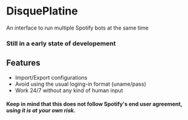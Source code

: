 # DisquePlatine
An interface to run multiple Spotify bots at the same time

### Still in a early state of developement

## Features

* Import/Export configurations
* Avoid using the usual loging-in format (uname/pass)
* Work 24/7 without any kind of human input

#### Keep in mind that this does __not__ follow  Spotify's end user agreement, *using it is at your own risk*.
